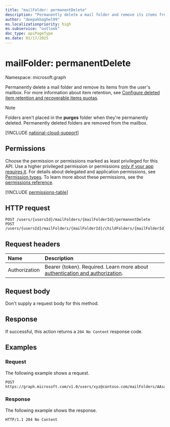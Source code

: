 ```yaml
---
title: "mailFolder: permanentDelete"
description: "Permanently delete a mail folder and remove its items from the user's mailbox."
author: "deepakbaghel99"
ms.localizationpriority: high
ms.subservice: "outlook"
doc_type: apiPageType
ms.date: 01/17/2025
---
```


# mailFolder: permanentDelete

Namespace: microsoft.graph

Permanently delete a mail folder and remove its items from the user's mailbox. For more information about item retention, see [Configure deleted item retention and recoverable items quotas](/exchange/configure-deleted-item-retention-and-recoverable-items-quotas-exchange-2013-help).

> [!Note]
> Folders aren't placed in the **purges** folder when they're permanently deleted. Permanently deleted folders are removed from the mailbox.


[!INCLUDE [national-cloud-support](../../includes/global-only.md)]

## Permissions

Choose the permission or permissions marked as least privileged for this API. Use a higher privileged permission or permissions [only if your app requires it](/graph/permissions-overview#best-practices-for-using-microsoft-graph-permissions). For details about delegated and application permissions, see [Permission types](/graph/permissions-overview#permission-types). To learn more about these permissions, see the [permissions reference](/graph/permissions-reference).

<!-- { "blockType": "permissions", "name": "mailfolder_permanentdelete" } -->
[!INCLUDE [permissions-table](../includes/permissions/mailfolder-permanentdelete-permissions.md)]

## HTTP request

<!-- {
  "blockType": "ignored"
}
-->
``` http
POST /users/{usersId}/mailFolders/{mailFolderId}/permanentDelete
POST /users/{usersId}/mailFolders/{mailFolderId}/childFolders/{mailFolderId}/permanentDelete
```

## Request headers

|Name|Description|
|:---|:---|
|Authorization|Bearer {token}. Required. Learn more about [authentication and authorization](/graph/auth/auth-concepts).|

## Request body

Don't supply a request body for this method.

## Response

If successful, this action returns a `204 No Content` response code.

## Examples

### Request

The following example shows a request.
<!-- {
  "blockType": "request",
  "name": "mailfolderthis.permanentdelete"
}
-->
``` http
POST https://graph.microsoft.com/v1.0/users/xyz@contoso.com/mailFolders/AAsadaksdjlknsca=/permanentDelete
```


### Response

The following example shows the response.

<!-- {
  "blockType": "response",
  "truncated": true
}
-->
``` http
HTTP/1.1 204 No Content
```

